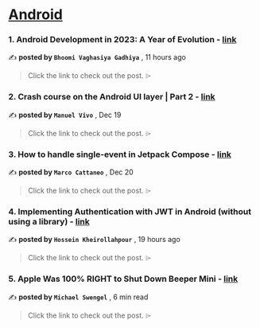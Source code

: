 
<h1><a href=https://medium.com/tag/android/recommended target="_blank" rel="noopener noreferrer">Android</a></h1>
<h3>1. Android Development in 2023: A Year of Evolution - <a href=https://medium.com/@bhoomigadhiya/android-development-in-2023-a-year-of-evolution-ff5c122fad1e?source=tag_recommended_feed---------0-84----------android----------735928bc_c703_4317_8d40_d31a94032a3e------- target="_blank" rel="noopener noreferrer">link</a></h3>

✍️ **posted by `Bhoomi Vaghasiya Gadhiya`** <date> , 11 hours ago</date>

<blockquote>Click the link to check out the post. ⌲</blockquote>

<h3>2. Crash course on the Android UI layer | Part 2 - <a href=https://medium.com/bumble-tech/crash-course-on-the-android-ui-layer-part-2-2335171467e0?source=tag_recommended_feed---------1-107----------android----------735928bc_c703_4317_8d40_d31a94032a3e------- target="_blank" rel="noopener noreferrer">link</a></h3>

✍️ **posted by `Manuel Vivo`** <date> , Dec 19</date>

<blockquote>Click the link to check out the post. ⌲</blockquote>

<h3>3. How to handle single-event in Jetpack Compose - <a href=https://medium.com/@marco-cattaneo/how-to-handle-single-event-in-jetpack-compose-f90b6220e8c8?source=tag_recommended_feed---------2-85----------android----------735928bc_c703_4317_8d40_d31a94032a3e------- target="_blank" rel="noopener noreferrer">link</a></h3>

✍️ **posted by `Marco Cattaneo`** <date> , Dec 20</date>

<blockquote>Click the link to check out the post. ⌲</blockquote>

<h3>4. Implementing Authentication with JWT in Android (without using a library) - <a href=https://medium.com/@hossein_kheirollahpour/implementing-authentication-with-jwt-in-android-without-using-a-library-5b01ea53a9e9?source=tag_recommended_feed---------3-84----------android----------735928bc_c703_4317_8d40_d31a94032a3e------- target="_blank" rel="noopener noreferrer">link</a></h3>

✍️ **posted by `Hossein Kheirollahpour`** <date> , 19 hours ago</date>

<blockquote>Click the link to check out the post. ⌲</blockquote>

<h3>5. Apple Was 100% RIGHT to Shut Down Beeper Mini - <a href=https://medium.com/@michaelswengel/apple-was-100-right-to-shut-down-beeper-mini-9f3582667f39?source=tag_recommended_feed---------4-107----------android----------735928bc_c703_4317_8d40_d31a94032a3e------- target="_blank" rel="noopener noreferrer">link</a></h3>

✍️ **posted by `Michael Swengel`** <date> , 6 min read</date>

<blockquote>Click the link to check out the post. ⌲</blockquote>

